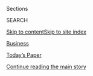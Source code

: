 <div id="app">

<div>

<div class="NYTAppHideMasthead css-zz1s19 e1suatyy0">

<div class="section css-ui9rw0 e1suatyy2">

<div class="css-11hrj97 er09x8g0">

<div class="css-6n7j50">

</div>

<span class="css-1dv1kvn">Sections</span>

<div class="css-10488qs">

<span class="css-1dv1kvn">SEARCH</span>

</div>

[Skip to content](#site-content)[Skip to site
index](#site-index)

</div>

<div id="masthead-section-label" class="css-1fnb9ct eaxe0e00">

[Business](https://www.nytimes3xbfgragh.onion/section/business)

</div>

<div class="css-10698na e1huz5gh0">

</div>

</div>

<div id="masthead-bar-one" class="section hasLinks css-15hmgas e1csuq9d3">

<div class="css-uqyvli e1csuq9d0">

</div>

<div class="css-1uqjmks e1csuq9d1">

</div>

<div class="css-9e9ivx">

[](https://myaccount.nytimes3xbfgragh.onion/auth/login?response_type=cookie&client_id=vi)

</div>

<div class="css-1bvtpon e1csuq9d2">

[Today’s Paper](https://www.nytimes3xbfgragh.onion/section/todayspaper)

</div>

</div>

</div>

</div>

<div data-aria-hidden="false">

<div id="site-content" data-role="main">

<div id="top-wrapper" class="css-15p45cc eaca97t0" type="top">

<div id="top-slug" class="css-19x0jxb eaca97t1" hidden="">

Advertisement

</div>

[Continue reading the main
story](#after-top)

<div class="ad top-wrapper" style="text-align:center;height:100%;display:block;min-height:90px">

<div id="top" class="place-ad" data-position="top" data-size-key="top">

</div>

</div>

<div id="after-top">

</div>

</div>

<div id="collection-business" class="section css-15h4p1b e9abtgs0">

<div class="css-1j21atc e1svk9qx1">

<div class="css-2fant5 e1svk9qx2">

<div class="css-1hk7r2m eu54l5x0">

<div id="sponsor-wrapper" class="css-7a1pgi eaca97t0" type="sponsor" hidden="">

<div id="sponsor-slug" class="css-1l4mleb eaca97t1" hidden="">

Supported by

</div>

[Continue reading the main
story](#after-sponsor)

<div id="sponsor" class="ad sponsor-wrapper" style="text-align:left;height:100%;display:block">

</div>

<div id="after-sponsor">

</div>

</div>

</div>

</div>

<div class="css-nfcc9b e1svk9qx3">

<div class="css-zg8df4 e1svk9qx5">

<div class="css-1nrhkj6 e1svk9qx6">

# Business

<div class="follow-button-placeholder" data-collection-id="">

</div>

</div>

1.  [Tech](/section/technology)
2.  [Econ](/section/business/economy)
3.  [Media](/section/business/media)
4.  [Money](/section/your-money)
5.  [DealBook](/section/business/dealbook)

</div>

</div>

</div>

<div class="css-jvr0mc">

</div>

<div class="css-4svvz1 ekkqrpp0">

<div id="collection-highlights-container" class="section css-hwba2 e46isfb1">

<div class="css-gfgt40 ekkqrpp1">

## Highlights

1.  ![<span class="css-1nk1g0h e1oaj3zl2"><span class="css-1dv1kvn">Credit</span>Joe
    Burbank/Orlando Sentinel, via Associated
    Press</span>](https://static01.graylady3jvrrxbe.onion/images/2020/08/04/business/04virus-disney3/04virus-disney3-videoLarge.jpg)
    
    <div class="css-10wtrbd">
    
    <div class="css-1dqkjed">
    
    [![](https://static01.graylady3jvrrxbe.onion/images/2020/08/04/business/04virus-disney3/04virus-disney3-thumbStandard.jpg)](/2020/08/04/business/media/disney-earnings-coronavirus.html)
    
    </div>
    
    ## [Disney, Staggered by Pandemic, Sees a Streaming Boom](/2020/08/04/business/media/disney-earnings-coronavirus.html)
    
    The company lost $4.7 billion in the latest quarter, but also
    reported that Disney+ has about 60.5 million subscribers after nine
    months of
    operation.
    
    <span class="css-me3p27"></span><span class="css-1dydysp e4e4i5l3"></span><span class="css-9voj2j">By
    <span class="css-1baulvz last-byline" itemprop="name">Brooks
    Barnes</span></span>
    
    </div>

2.  ![<span class="css-1nk1g0h e1oaj3zl2"><span class="css-1dv1kvn">Credit</span>Ben
    Solomon for The New York
    Times</span>](https://static01.graylady3jvrrxbe.onion/images/2020/08/04/business/04Mcclatchy-01/merlin_174636087_f90cc924-bf21-4019-bd5a-e6d1c79dbab5-videoLarge.jpg)
    
    <div class="css-10wtrbd">
    
    <div class="css-1dqkjed">
    
    [![](https://static01.graylady3jvrrxbe.onion/images/2020/08/04/business/04Mcclatchy-01/merlin_174636087_f90cc924-bf21-4019-bd5a-e6d1c79dbab5-thumbStandard.jpg)](/2020/08/04/business/media/mcclatchy-newspapers-bankrutpcy-chatham.html)
    
    </div>
    
    ## [McClatchy, Family-Run News Chain, Goes to Hedge Fund in Bankruptcy Sale](/2020/08/04/business/media/mcclatchy-newspapers-bankrutpcy-chatham.html)
    
    A federal judge signed off on a $312 million deal for the
    prestigious newspaper company to Chatham Asset Management at a
    hearing
    Tuesday.
    
    <span class="css-me3p27"></span><span class="css-1dydysp e4e4i5l3"></span><span class="css-9voj2j">By
    <span class="css-1baulvz last-byline" itemprop="name">Marc
    Tracy</span></span>
    
    </div>

3.  1.  ![<span class="css-1nk1g0h e1oaj3zl2"><span class="css-1dv1kvn">Credit</span>Kennedi
        Carter for The New York
        Times</span>](https://static01.graylady3jvrrxbe.onion/images/2020/08/04/business/04borrow1/04borrow1-videoLarge-v2.jpg)
        
        <div class="css-10wtrbd">
        
        ## [Interest Rates Are Low, but Loans Are Harder to Get. Here’s Why.](/2020/08/04/your-money/mortgage-loans-credit-cards-coronavirus.html)
        
        <div class="css-ajkwsy">
        
        [![](https://static01.graylady3jvrrxbe.onion/images/2020/08/04/business/04borrow1/04borrow1-thumbStandard-v2.jpg)](/2020/08/04/your-money/mortgage-loans-credit-cards-coronavirus.html)
        
        </div>
        
        Banks have tightened standards, becoming more choosy about their
        borrowers and asking a lot of
        questions.
        
        <span class="css-me3p27"></span><span class="css-1dydysp e4e4i5l3"></span><span class="css-9voj2j">By
        <span class="css-1baulvz last-byline" itemprop="name">Tara
        Siegel
        Bernard</span></span>
        
        </div>
    
    2.  ![<span class="css-1nk1g0h e1oaj3zl2"><span class="css-1dv1kvn">Credit</span>Ty
        Wright for The New York
        Times</span>](https://static01.graylady3jvrrxbe.onion/images/2020/08/05/business/04Virus-Robots-01/04Virus-Robots-01-videoLarge.jpg)
        
        <div class="css-10wtrbd">
        
        ### Square Feet
        
        ## [For Robots, It’s a Time to Shine (and Maybe Disinfect)](/2020/08/04/business/robot-cleaning-coronavirus.html)
        
        <div class="css-ajkwsy">
        
        [![](https://static01.graylady3jvrrxbe.onion/images/2020/08/05/business/04Virus-Robots-01/04Virus-Robots-01-thumbStandard.jpg)](/2020/08/04/business/robot-cleaning-coronavirus.html)
        
        </div>
        
        The pandemic has turned cleaning and other mundane building
        tasks into a challenge, stoking interest in machines as
        cost-effective
        solutions.
        
        <span class="css-me3p27"></span><span class="css-1dydysp e4e4i5l3"></span><span class="css-9voj2j">By
        <span class="css-1baulvz last-byline" itemprop="name">Lisa
        Prevost</span></span>
        
        </div>

</div>

<div class="css-1xdhyk6 e46isfb0">

<div class="css-zk12ih ef6si7p0">

1.  ![<span class="css-1hhnwbi e1oaj3zl2"><span class="css-1dv1kvn">Credit</span>Michael
    Noble Jr. for The New York
    Times</span>](https://static01.graylady3jvrrxbe.onion/images/2020/08/04/business/04-markets-brf-ford/04-markets-brf-ford-videoLarge.jpg)
    
    <div class="css-10wtrbd">
    
    ## [Ford, Struggling in a Changing Industry, Replaces Its C.E.O.](/2020/08/04/business/ford-jim-hackett-james-farley.html)
    
    Jim Hackett, who failed to impress Wall Street, will be replaced by
    James Farley, an auto industry veteran who started his career at
    Toyota.
    
    <span class="css-me3p27"></span><span class="css-1dydysp e4e4i5l3"></span><span class="css-9voj2j">By
    <span class="css-1baulvz last-byline" itemprop="name">Neal E.
    Boudette</span></span>
    
    </div>

2.  ![<span class="css-1hhnwbi e1oaj3zl2"><span class="css-1dv1kvn">Credit</span>Amr
    Alfiky/The New York
    Times</span>](https://static01.graylady3jvrrxbe.onion/images/2020/07/31/business/28virus-caterers-sub1/28virus-caterers-sub1-videoLarge.jpg)
    
    <div class="css-10wtrbd">
    
    ## [‘Closing Isn’t Even an Option’: With No Events, Caterers Rush to Adjust](/2020/08/04/business/coronavirus-struggling-caterers.html)
    
    The pandemic has devastated the industry. But some entrepreneurs are
    finding creative ways to keep their businesses
    afloat.
    
    <span class="css-me3p27"></span><span class="css-1dydysp e4e4i5l3"></span><span class="css-9voj2j">By
    <span class="css-1baulvz last-byline" itemprop="name">Julie
    Creswell</span></span>
    
    </div>

3.  
    
    <div class="css-10wtrbd">
    
    ## [Disney+ Hits 58 Million Subscribers](https://www.nytimes3xbfgragh.onion/live/2020/08/04/business/stock-market-today-coronavirus)
    
    <span class="css-me3p27"></span>
    
    </div>

4.  ![<span class="css-1hhnwbi e1oaj3zl2"><span class="css-1dv1kvn">Credit</span>Stephen
    Lam/Reuters</span>](https://static01.graylady3jvrrxbe.onion/images/2020/08/04/business/04apple/merlin_160564608_9afafdf7-e9fd-44f5-9b2d-daad3b37e192-videoLarge.jpg)
    
    <div class="css-10wtrbd">
    
    ## [Apple Replaces Phil Schiller as Its Top Marketing Executive](/2020/08/04/technology/apple-schiller-marketing-executive-departure.html)
    
    Mr. Schiller will be replaced by Greg Joswiak, a longtime executive
    at the
    company.
    
    <span class="css-me3p27"></span><span class="css-1dydysp e4e4i5l3"></span><span class="css-9voj2j">By
    <span class="css-1baulvz" itemprop="name">Davey Alba</span> and
    <span class="css-1baulvz last-byline" itemprop="name">Brian X.
    Chen</span></span>
    
    </div>

5.  ![<span class="css-1hhnwbi e1oaj3zl2"><span class="css-1dv1kvn">Credit</span>Eve
    Edelheit for The New York
    Times</span>](https://static01.graylady3jvrrxbe.onion/images/2020/07/28/business/00virus-distilleries1/merlin_174824706_9513ed78-510a-479c-84bb-6771cf818c25-videoLarge.jpg)
    
    <div class="css-10wtrbd">
    
    ## [Distilleries Raced to Make Hand Sanitizer for the Pandemic. No Longer.](/2020/08/04/business/distilleries-hand-sanitizer-pandemic.html)
    
    Even though coronavirus cases have surged again, craft distilleries
    say the business of making the disinfectant has become more
    difficult.
    
    <span class="css-me3p27"></span><span class="css-1dydysp e4e4i5l3"></span><span class="css-9voj2j">By
    <span class="css-1baulvz last-byline" itemprop="name">Kellen
    Browning</span></span>
    
    </div>

</div>

</div>

</div>

<div class="css-14u84ip">

<div class="css-muixe3">

<div class="css-hahzhw">

## Subscribe to “With Interest.”

It’s a Sunday newsletter with essential business insights that’ll prep
you for the week ahead.

</div>

SIGN UP

</div>

<div class="css-muixe3">

<div class="css-hahzhw">

## Sign Up for the DealBook Newsletter

Our columnist Andrew Ross Sorkin and his Times colleagues help you make
sense of major business and policy headlines — and the power-brokers who
shape them.

</div>

SIGN UP

</div>

</div>

<div id="mid1-wrapper" class="css-1mn4oms eaca97t0" type="rank">

<div id="mid1-slug" class="css-1tag3rd eaca97t1">

Advertisement

</div>

[Continue reading the main
story](#after-mid1)

<div id="mid1" class="ad mid1-wrapper" style="text-align:center;height:100%;display:block">

</div>

<div id="after-mid1">

</div>

</div>

<div class="section 5-band css-jhqenn ep7jkp60">

## [Good Reads From the Business Desk](/spotlight/editors-picks-business)

[More in Good Reads From the Business Desk
»](/spotlight/editors-picks-business)

1.  ![<span class="css-1hhnwbi e1oaj3zl2"><span class="css-1dv1kvn">Credit</span>Ted
    S. Warren/Associated
    Press</span>](https://static01.graylady3jvrrxbe.onion/images/2020/07/26/business/26Virus-Vaccine-Payday-shot/merlin_174630441_1f65a11a-cfd7-48ef-9c5c-8454b39c7e17-videoLarge.jpg)
    
    <div class="css-10wtrbd">
    
    ## [Corporate Insiders Pocket $1 Billion in Rush for Coronavirus Vaccine](/2020/07/25/business/coronavirus-vaccine-profits-vaxart.html)
    
    Well-timed stock bets have generated big profits for senior
    executives and board members at companies developing vaccines and
    treatments.
    
    <span class="css-me3p27"></span><span class="css-1dydysp e4e4i5l3"></span><span class="css-9voj2j">By
    <span class="css-1baulvz" itemprop="name">David Gelles</span> and
    <span class="css-1baulvz last-byline" itemprop="name">Jesse
    Drucker</span></span>
    
    </div>

2.  ![<span class="css-1hhnwbi e1oaj3zl2"><span class="css-1dv1kvn">Credit</span>Noam
    Galai/Getty
    Images</span>](https://static01.graylady3jvrrxbe.onion/images/2020/07/02/business/00Unrest-Hearst-young/00Unrest-Hearst-young-videoLarge.jpg)
    
    <div class="css-10wtrbd">
    
    ## [Hearst Employees Say Magazine Boss Led Toxic Culture](/2020/07/22/business/media/hearst-harassment-troy-young.html)
    
    At Cosmopolitan staff meetings, workers complain of discrimination
    and tokenism. Former employees say the Hearst Magazines president,
    Troy Young, made sexually offensive
    remarks.
    
    <span class="css-me3p27"></span><span class="css-1dydysp e4e4i5l3"></span><span class="css-9voj2j">By
    <span class="css-1baulvz" itemprop="name">Katie Robertson</span> and
    <span class="css-1baulvz last-byline" itemprop="name">Ben
    Smith</span></span>
    
    </div>

3.  ![<span class="css-1hhnwbi e1oaj3zl2"><span class="css-1dv1kvn">Credit</span>John
    Francis Peters for The New York
    Times</span>](https://static01.graylady3jvrrxbe.onion/images/2020/07/07/business/00robinhood-sub/00robinhood-sub-videoLarge.jpg)
    
    <div class="css-10wtrbd">
    
    ## [Robinhood Has Lured Young Traders, Sometimes With Devastating Results](/2020/07/08/technology/robinhood-risky-trading.html)
    
    Its users buy and sell the riskiest financial products and do so
    more frequently than customers at other retail brokerage firms, but
    their inexperience can lead to staggering
    losses.
    
    <span class="css-me3p27"></span><span class="css-1dydysp e4e4i5l3"></span><span class="css-9voj2j">By
    <span class="css-1baulvz last-byline" itemprop="name">Nathaniel
    Popper</span></span>
    
    </div>

4.  ![<span class="css-1hhnwbi e1oaj3zl2"><span class="css-1dv1kvn">Credit</span>Jessica
    Chou for The New York
    Times</span>](https://static01.graylady3jvrrxbe.onion/images/2020/07/19/business/00airbnb1/merlin_173400378_c8e2a75e-fc10-4a7b-83e3-0a448fe486e1-videoLarge.jpg)
    
    <div class="css-10wtrbd">
    
    ## [Airbnb Was Like a Family, Until the Layoffs Started](/2020/07/17/technology/airbnb-coronavirus-layoffs-.html)
    
    What happens when a kumbaya office culture meets the business
    realities of a
    pandemic?
    
    <span class="css-me3p27"></span><span class="css-1dydysp e4e4i5l3"></span><span class="css-9voj2j">By
    <span class="css-1baulvz last-byline" itemprop="name">Erin
    Griffith</span></span>
    
    </div>

5.  ![<span class="css-1hhnwbi e1oaj3zl2"><span class="css-1dv1kvn">Credit</span>Eva
    Redamonti</span>](https://static01.graylady3jvrrxbe.onion/images/2020/07/26/business/26aupairsjp/merlin_174871512_b1de58df-100c-4682-881e-d26acdceb4b6-videoLarge.jpg)
    
    <div class="css-10wtrbd">
    
    ## [The Great Au Pair Rush](/2020/07/25/business/the-great-au-pair-rush.html)
    
    When the Trump administration shut the borders to many new au pairs,
    those already in the country found they had something new:
    options.
    
    <span class="css-me3p27"></span><span class="css-1dydysp e4e4i5l3"></span><span class="css-9voj2j">By
    <span class="css-1baulvz last-byline" itemprop="name">Jordan
    Salama</span></span>
    
    </div>

</div>

</div>

<div class="css-185go5a e1o5byef0">

<div class="css-15cbhtu">

  - [Latest](#stream-panel)
  - <span class="css-6n7j50">Search</span>
    <div class="control">
    <div class="label-container css-1dv1kvn">
    Search
    </div>
    <div class="css-wm4t3d">
    **<span id="clear-search-input" class="css-1dv1kvn">Clear this text
    input</span>
    </div>
    </div>
    <span class="css-1iovbfw"></span>

<div id="stream-panel" class="section css-8msx5b e1jz0cab1">

<div class="css-13mho3u">

1.  
    
    <div class="css-1cp3ece">
    
    <div class="css-1l4spti">
    
    [](/2020/08/04/technology/levandowski-google-uber-sentencing-trade-secrets.html)
    
    <div class="css-79elbk">
    
    ![](https://static01.graylady3jvrrxbe.onion/images/2020/08/04/business/04levandowski2/04levandowski2-thumbWide.jpg?quality=75&auto=webp&disable=upscale)
    
    </div>
    
    ## Star Technologist Who Crossed Google Sentenced to 18 Months in Prison
    
    Anthony Levandowski, a onetime star Silicon Valley engineer of
    self-driving cars, had pleaded guilty to stealing trade secrets.
    
    <div class="css-1nqbnmb ea5icrr0">
    
    By <span class="css-1n7hynb">Kate
    Conger</span>
    
    </div>
    
    </div>
    
    <div class="css-1lc2l26 e1xfvim33">
    
    </div>
    
    </div>

2.  
    
    <div class="css-1cp3ece">
    
    <div class="css-1l4spti">
    
    [](/2020/08/04/health/coronavirus-hotels-infect.html)
    
    <div class="css-79elbk">
    
    ![](https://static01.graylady3jvrrxbe.onion/images/2020/08/05/science/00VIRUS-HOTELS1b/00VIRUS-HOTELS1b-thumbWide.jpg?quality=75&auto=webp&disable=upscale)
    
    </div>
    
    ## Forget Spas and Bars. Hotels Tout Housekeeping to Lure Back Travelers.
    
    Hilton has partnered with Lysol, Four Seasons with Johns Hopkins
    Medicine. But new research shows hotels can be easily contaminated
    by the coronavirus.
    
    <div class="css-1nqbnmb ea5icrr0">
    
    By <span class="css-1n7hynb">Matt
    Richtel</span>
    
    </div>
    
    </div>
    
    <div class="css-1lc2l26 e1xfvim33">
    
    </div>
    
    </div>

3.  
    
    <div class="css-1cp3ece">
    
    <div class="css-1l4spti">
    
    [](/2020/08/04/business/recent-commercial-real-estate-transactions.html)
    
    <div class="css-79elbk">
    
    ![](https://static01.graylady3jvrrxbe.onion/images/2020/08/05/business/04trans1/merlin_174836691_604803ac-4932-4894-85ec-9d2c8370b2a2-thumbWide.jpg?quality=75&auto=webp&disable=upscale)
    
    </div>
    
    ## Recent Commercial Real Estate Transactions
    
    Recent commercial real estate transactions in New York.
    
    <div class="css-1nqbnmb ea5icrr0">
    
    By <span class="css-1n7hynb">Sophia
    June</span>
    
    </div>
    
    </div>
    
    <div class="css-1lc2l26 e1xfvim33">
    
    </div>
    
    </div>

4.  
    
    <div class="css-1cp3ece">
    
    <div class="css-1l4spti">
    
    [](/2020/08/04/theater/radio-city-rockettes-christmas-canceled.html)
    
    <div class="css-79elbk">
    
    ![](https://static01.graylady3jvrrxbe.onion/images/2020/08/04/arts/04rockette-item/merlin_76874830_3b00f865-ac33-4cf4-9547-356840f48aea-thumbWide.jpg?quality=75&auto=webp&disable=upscale)
    
    </div>
    
    ## The Rockettes’ ‘Christmas Spectacular’ Is Canceled
    
    MSG Entertainment, which owns Radio City Music Hall and manages the
    Rockettes, cited the uncertainty of the coronavirus.
    
    <div class="css-1nqbnmb ea5icrr0">
    
    By <span class="css-1n7hynb">Julia
    Carmel</span>
    
    </div>
    
    </div>
    
    <div class="css-1lc2l26 e1xfvim33">
    
    </div>
    
    </div>

5.  
    
    <div class="css-1cp3ece">
    
    <div class="css-1l4spti">
    
    [](/2020/08/04/business/energy-environment/bp-renewable-investment.html)
    
    <div class="css-79elbk">
    
    ![](https://static01.graylady3jvrrxbe.onion/images/2020/08/04/business/04BP/04BP-thumbWide.jpg?quality=75&auto=webp&disable=upscale)
    
    </div>
    
    ## BP Reports a Huge Loss and Vows to Increase Renewable Investment
    
    The European oil giant has plans for a future with more electrical
    generation.
    
    <div class="css-1nqbnmb ea5icrr0">
    
    By <span class="css-1n7hynb">Stanley Reed</span>
    
    </div>
    
    </div>
    
    <div class="css-1lc2l26 e1xfvim33">
    
    </div>
    
    </div>

6.  
    
    <div class="css-1cp3ece">
    
    <div class="css-1l4spti">
    
    [](/2020/08/04/business/google-fitbit-europe.html)
    
    ## Google Faces European Inquiry Into Fitbit Acquisition
    
    Authorities are investigating how Google will use health and
    wellness data collected from Fitbit’s fitness tracking devices.
    
    <div class="css-1nqbnmb ea5icrr0">
    
    By <span class="css-1n7hynb">Adam
    Satariano</span>
    
    </div>
    
    </div>
    
    <div class="css-1lc2l26 e1xfvim33">
    
    </div>
    
    </div>

7.  
    
    <div class="css-1cp3ece">
    
    <div class="css-1l4spti">
    
    [](/2020/08/04/business/google-faces-an-eu-investigation-into-its-fitbit-acquisition.html)
    
    <div class="css-79elbk">
    
    ![](https://static01.graylady3jvrrxbe.onion/images/2019/11/01/us/01FitBit/merlin_151320936_350a749c-24be-4a05-8737-137d747262b2-thumbWide.jpg?quality=75&auto=webp&disable=upscale)
    
    </div>
    
    ## Google faces an E.U. investigation into its Fitbit acquisition.
    
    <div class="css-1nqbnmb ea5icrr0">
    
    By <span class="css-1n7hynb">Adam
    Satariano</span>
    
    </div>
    
    </div>
    
    <div class="css-1lc2l26 e1xfvim33">
    
    </div>
    
    </div>

8.  
    
    <div class="css-1cp3ece">
    
    <div class="css-1l4spti">
    
    [](/2020/08/04/business/fords-chief-jim-hackett-to-retire-as-company-tries-to-regain-momentum.html)
    
    <div class="css-79elbk">
    
    ![](https://static01.graylady3jvrrxbe.onion/images/2020/08/04/business/04-markets-brf-ford/04-markets-brf-ford-thumbWide.jpg?quality=75&auto=webp&disable=upscale)
    
    </div>
    
    ## Ford’s chief Jim Hackett to retire as company tries to regain momentum.
    
    <div class="css-1nqbnmb ea5icrr0">
    
    By <span class="css-1n7hynb">Neal E.
    Boudette</span>
    
    </div>
    
    </div>
    
    <div class="css-1lc2l26 e1xfvim33">
    
    </div>
    
    </div>

9.  
    
    <div class="css-1cp3ece">
    
    <div class="css-1l4spti">
    
    [](/2020/08/04/business/argentina-secures-a-deal-to-restructure-65-billion-in-debt.html)
    
    <div class="css-79elbk">
    
    ![](https://static01.graylady3jvrrxbe.onion/images/2020/08/04/business/04markets-brf-argentina/04markets-brf-argentina-thumbWide.jpg?quality=75&auto=webp&disable=upscale)
    
    </div>
    
    ## Argentina secures a deal to restructure $65 billion in debt.
    
    <div class="css-1nqbnmb ea5icrr0">
    
    By <span class="css-1n7hynb">Eshe Nelson <span>and</span> Daniel
    Politi</span>
    
    </div>
    
    </div>
    
    <div class="css-1lc2l26 e1xfvim33">
    
    </div>
    
    </div>

10. 
    
    <div class="css-1cp3ece">
    
    <div class="css-1l4spti">
    
    [](/2020/08/04/business/bp-to-step-up-renewable-investment-as-it-reports-a-huge-loss.html)
    
    <div class="css-79elbk">
    
    ![](https://static01.graylady3jvrrxbe.onion/images/2020/08/04/world/04markets-brf-bp/04markets-brf-bp-thumbWide.jpg?quality=75&auto=webp&disable=upscale)
    
    </div>
    
    ## BP to step up renewable investment as it reports a huge loss.
    
    <div class="css-1nqbnmb ea5icrr0">
    
    By <span class="css-1n7hynb">Stanley Reed</span>
    
    </div>
    
    </div>
    
    <div class="css-1lc2l26 e1xfvim33">
    
    </div>
    
    </div>

<div class="css-13mho3u">

<div class="css-1t62hi8">

<div class="css-1stvaey">

Show
More

<div>

<div style="border:0;clip:rect(0 0 0 0);height:1px;margin:-1px;overflow:hidden;white-space:nowrap;padding:0;width:1px;position:absolute" data-role="log" data-aria-live="assertive">

</div>

<div style="border:0;clip:rect(0 0 0 0);height:1px;margin:-1px;overflow:hidden;white-space:nowrap;padding:0;width:1px;position:absolute" data-role="log" data-aria-live="assertive">

</div>

<div style="border:0;clip:rect(0 0 0 0);height:1px;margin:-1px;overflow:hidden;white-space:nowrap;padding:0;width:1px;position:absolute" data-role="log" data-aria-live="polite">

</div>

<div style="border:0;clip:rect(0 0 0 0);height:1px;margin:-1px;overflow:hidden;white-space:nowrap;padding:0;width:1px;position:absolute" data-role="log" data-aria-live="polite">

</div>

</div>

</div>

</div>

</div>

</div>

<div class="css-g6hk37 supplemental">

<div id="mid2-wrapper" class="css-10wkyv7 eaca97t0" type="lede">

<div id="mid2-slug" class="css-1tag3rd eaca97t1">

Advertisement

</div>

[Continue reading the main
story](#after-mid2)

<div id="mid2" class="ad mid2-wrapper" style="text-align:center;height:100%;display:block;min-height:250px">

</div>

<div id="after-mid2">

</div>

</div>

<div class="css-cfo9c3">

</div>

<div id="mktg-wrapper" class="css-oxle51 eaca97t0" type="mktg">

<div id="mktg-slug" class="css-1tag3rd eaca97t1">

Advertisement

</div>

[Continue reading the main
story](#after-mktg)

<div id="mktg" class="ad mktg-wrapper" style="text-align:center;height:100%;display:block">

</div>

<div id="after-mktg">

</div>

</div>

## Business Delivered to Your Inbox

<div class="css-hftqp3 business-supplemental-promo">

<div id="d-promo-biz-newsletters">

###### Sign up for one of our daily or weekly newsletters.

<div class="newsletter-item">

## DealBook

The news driving the markets and the conversation.
<span class="timing">(Daily)</span>

</div>

<div class="newsletter-item">

## On Tech With Shira Ovide

Your guide to how technology is transforming our lives and the world.
<span class="timing">(Daily)</span>

</div>

<div class="newsletter-item">

## With Interest

Catch up and prep for the week ahead with this newsletter of the most
important business insights, delivered Sundays.
<span class="timing">(Weekly)</span>

</div>

<div class="newsletter-item">

## Your Money

Tips on retirement, paying for college, credit cards and the right way
to invest.
    <span class="timing">(Weekly)</span>

</div>

</div>

</div>

## Follow Us

<div class="module-body">

  - [**<span data-aria-hidden="true">nytimesbusiness</span><span class="css-1dv1kvn">twitter
    page for
    nytimesbusiness</span>](https://twitter.com/nytimesbusiness)
  - [**<span data-aria-hidden="true">dealbook</span><span class="css-1dv1kvn">twitter
    page for
    dealbook</span>](https://twitter.com/dealbook)
  - [**<span data-aria-hidden="true">nytimestech</span><span class="css-1dv1kvn">twitter
    page for
    nytimestech</span>](https://twitter.com/nytimestech)
  - [**<span data-aria-hidden="true">nytmedia</span><span class="css-1dv1kvn">twitter
    page for nytmedia</span>](https://twitter.com/nytmedia)

</div>

</div>

</div>

</div>

</div>

</div>

</div>

## Site Index

<div>

</div>

## Site Information Navigation

  - [© <span>2020</span> <span>The New York Times
    Company</span>](https://help.nytimes3xbfgragh.onion/hc/en-us/articles/115014792127-Copyright-notice)

<!-- end list -->

  - [NYTCo](https://www.nytco.com/)
  - [Contact
    Us](https://help.nytimes3xbfgragh.onion/hc/en-us/articles/115015385887-Contact-Us)
  - [Work with us](https://www.nytco.com/careers/)
  - [Advertise](https://nytmediakit.com/)
  - [T Brand Studio](http://www.tbrandstudio.com/)
  - [Your Ad
    Choices](https://www.nytimes3xbfgragh.onion/privacy/cookie-policy#how-do-i-manage-trackers)
  - [Privacy](https://www.nytimes3xbfgragh.onion/privacy)
  - [Terms of
    Service](https://help.nytimes3xbfgragh.onion/hc/en-us/articles/115014893428-Terms-of-service)
  - [Terms of
    Sale](https://help.nytimes3xbfgragh.onion/hc/en-us/articles/115014893968-Terms-of-sale)
  - [Site
    Map](https://spiderbites.nytimes3xbfgragh.onion)
  - [Help](https://help.nytimes3xbfgragh.onion/hc/en-us)
  - [Subscriptions](https://www.nytimes3xbfgragh.onion/subscription?campaignId=37WXW)

</div>

</div>
